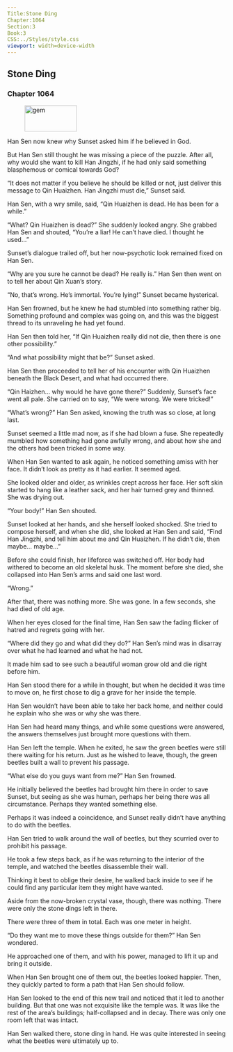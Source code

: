 ```yaml
---
Title:Stone Ding 
Chapter:1064 
Section:3 
Book:3 
CSS:../Styles/style.css 
viewport: width=device-width
---
```

  
## Stone Ding
### Chapter 1064
  
<figure>
	<img src="../Images/gem.gif" alt="gem" id="gem" width="120" height="60" />
</figure>
  

  
Han Sen now knew why Sunset asked him if he believed in God.

But Han Sen still thought he was missing a piece of the puzzle. After all, why would she want to kill Han Jingzhi, if he had only said something blasphemous or comical towards God?

“It does not matter if you believe he should be killed or not, just deliver this message to Qin Huaizhen. Han Jingzhi must die,” Sunset said.

Han Sen, with a wry smile, said, “Qin Huaizhen is dead. He has been for a while.”

“What? Qin Huaizhen is dead?” She suddenly looked angry. She grabbed Han Sen and shouted, “You’re a liar! He can’t have died. I thought he used…”

Sunset’s dialogue trailed off, but her now-psychotic look remained fixed on Han Sen.

“Why are you sure he cannot be dead? He really is.” Han Sen then went on to tell her about Qin Xuan’s story.

“No, that’s wrong. He’s immortal. You’re lying!” Sunset became hysterical.

Han Sen frowned, but he knew he had stumbled into something rather big. Something profound and complex was going on, and this was the biggest thread to its unraveling he had yet found.

Han Sen then told her, “If Qin Huaizhen really did not die, then there is one other possibility.”

“And what possibility might that be?” Sunset asked.

Han Sen then proceeded to tell her of his encounter with Qin Huaizhen beneath the Black Desert, and what had occurred there.

“Qin Haizhen… why would he have gone there?” Suddenly, Sunset’s face went all pale. She carried on to say, “We were wrong. We were tricked!”

“What’s wrong?” Han Sen asked, knowing the truth was so close, at long last.

Sunset seemed a little mad now, as if she had blown a fuse. She repeatedly mumbled how something had gone awfully wrong, and about how she and the others had been tricked in some way.

When Han Sen wanted to ask again, he noticed something amiss with her face. It didn’t look as pretty as it had earlier. It seemed aged.

She looked older and older, as wrinkles crept across her face. Her soft skin started to hang like a leather sack, and her hair turned grey and thinned. She was drying out.

“Your body!” Han Sen shouted.

Sunset looked at her hands, and she herself looked shocked. She tried to compose herself, and when she did, she looked at Han Sen and said, “Find Han Jingzhi, and tell him about me and Qin Huaizhen. If he didn’t die, then maybe… maybe…”

Before she could finish, her lifeforce was switched off. Her body had withered to become an old skeletal husk. The moment before she died, she collapsed into Han Sen’s arms and said one last word.

“Wrong.”

After that, there was nothing more. She was gone. In a few seconds, she had died of old age.

When her eyes closed for the final time, Han Sen saw the fading flicker of hatred and regrets going with her.

“Where did they go and what did they do?” Han Sen’s mind was in disarray over what he had learned and what he had not.

It made him sad to see such a beautiful woman grow old and die right before him.

Han Sen stood there for a while in thought, but when he decided it was time to move on, he first chose to dig a grave for her inside the temple.

Han Sen wouldn’t have been able to take her back home, and neither could he explain who she was or why she was there.

Han Sen had heard many things, and while some questions were answered, the answers themselves just brought more questions with them.

Han Sen left the temple. When he exited, he saw the green beetles were still there waiting for his return. Just as he wished to leave, though, the green beetles built a wall to prevent his passage.

“What else do you guys want from me?” Han Sen frowned.

He initially believed the beetles had brought him there in order to save Sunset, but seeing as she was human, perhaps her being there was all circumstance. Perhaps they wanted something else.

Perhaps it was indeed a coincidence, and Sunset really didn’t have anything to do with the beetles.

Han Sen tried to walk around the wall of beetles, but they scurried over to prohibit his passage.

He took a few steps back, as if he was returning to the interior of the temple, and watched the beetles disassemble their wall.

Thinking it best to oblige their desire, he walked back inside to see if he could find any particular item they might have wanted.

Aside from the now-broken crystal vase, though, there was nothing. There were only the stone dings left in there.

There were three of them in total. Each was one meter in height.

“Do they want me to move these things outside for them?” Han Sen wondered.

He approached one of them, and with his power, managed to lift it up and bring it outside.

When Han Sen brought one of them out, the beetles looked happier. Then, they quickly parted to form a path that Han Sen should follow.

Han Sen looked to the end of this new trail and noticed that it led to another building. But that one was not exquisite like the temple was. It was like the rest of the area’s buildings; half-collapsed and in decay. There was only one room left that was intact.

Han Sen walked there, stone ding in hand. He was quite interested in seeing what the beetles were ultimately up to.